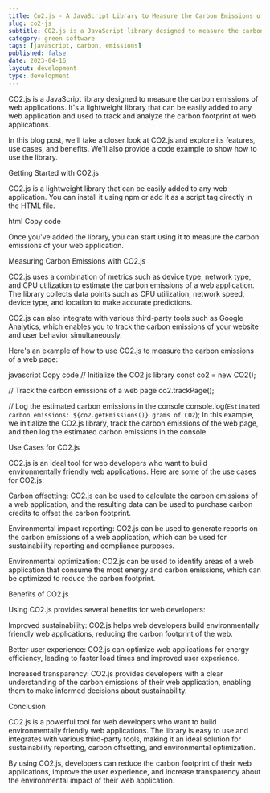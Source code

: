 ```yaml
---
title: Co2.js - A JavaScript Library to Measure the Carbon Emissions of Web Applications
slug: co2-js
subtitle: CO2.js is a JavaScript library designed to measure the carbon emissions of web applications. It's a lightweight library that can be easily added to any web application and used to track and analyze the carbon footprint of web applications.
category: green software
tags: [javascript, carbon, emissions]
published: false
date: 2023-04-16
layout: development
type: development
---
```


CO2.js is a JavaScript library designed to measure the carbon emissions of web applications. It's a lightweight library that can be easily added to any web application and used to track and analyze the carbon footprint of web applications.

In this blog post, we'll take a closer look at CO2.js and explore its features, use cases, and benefits. We'll also provide a code example to show how to use the library.

Getting Started with CO2.js

CO2.js is a lightweight library that can be easily added to any web application. You can install it using npm or add it as a script tag directly in the HTML file.

html
Copy code

<script src="https://cdn.jsdelivr.net/npm/co2-js/dist/co2.min.js"></script>

Once you've added the library, you can start using it to measure the carbon emissions of your web application.

Measuring Carbon Emissions with CO2.js

CO2.js uses a combination of metrics such as device type, network type, and CPU utilization to estimate the carbon emissions of a web application. The library collects data points such as CPU utilization, network speed, device type, and location to make accurate predictions.

CO2.js can also integrate with various third-party tools such as Google Analytics, which enables you to track the carbon emissions of your website and user behavior simultaneously.

Here's an example of how to use CO2.js to measure the carbon emissions of a web page:

javascript
Copy code
// Initialize the CO2.js library
const co2 = new CO2();

// Track the carbon emissions of a web page
co2.trackPage();

// Log the estimated carbon emissions in the console
console.log(`Estimated carbon emissions: ${co2.getEmissions()} grams of CO2`);
In this example, we initialize the CO2.js library, track the carbon emissions of the web page, and then log the estimated carbon emissions in the console.

Use Cases for CO2.js

CO2.js is an ideal tool for web developers who want to build environmentally friendly web applications. Here are some of the use cases for CO2.js:

Carbon offsetting: CO2.js can be used to calculate the carbon emissions of a web application, and the resulting data can be used to purchase carbon credits to offset the carbon footprint.

Environmental impact reporting: CO2.js can be used to generate reports on the carbon emissions of a web application, which can be used for sustainability reporting and compliance purposes.

Environmental optimization: CO2.js can be used to identify areas of a web application that consume the most energy and carbon emissions, which can be optimized to reduce the carbon footprint.

Benefits of CO2.js

Using CO2.js provides several benefits for web developers:

Improved sustainability: CO2.js helps web developers build environmentally friendly web applications, reducing the carbon footprint of the web.

Better user experience: CO2.js can optimize web applications for energy efficiency, leading to faster load times and improved user experience.

Increased transparency: CO2.js provides developers with a clear understanding of the carbon emissions of their web application, enabling them to make informed decisions about sustainability.

Conclusion

CO2.js is a powerful tool for web developers who want to build environmentally friendly web applications. The library is easy to use and integrates with various third-party tools, making it an ideal solution for sustainability reporting, carbon offsetting, and environmental optimization.

By using CO2.js, developers can reduce the carbon footprint of their web applications, improve the user experience, and increase transparency about the environmental impact of their web application.

